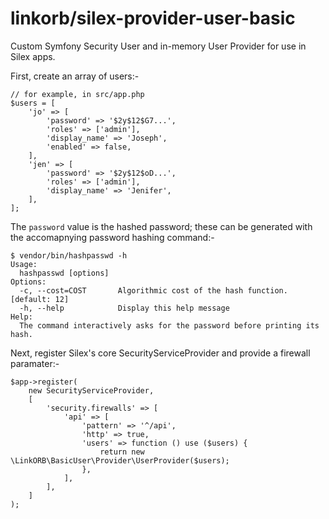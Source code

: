 # linkorb/silex-provider-user-basic

Custom Symfony Security User and in-memory User Provider for use in Silex apps.

First, create an array of users:-

    // for example, in src/app.php
    $users = [
        'jo' => [
            'password' => '$2y$12$G7...',
            'roles' => ['admin'],
            'display_name' => 'Joseph',
            'enabled' => false,
        ],
        'jen' => [
            'password' => '$2y$12$oD...',
            'roles' => ['admin'],
            'display_name' => 'Jenifer',
        ],
    ];

The `password` value is the hashed password; these can be generated with the
accomapnying password hashing command:-

    $ vendor/bin/hashpasswd -h
    Usage:
      hashpasswd [options]
    Options:
      -c, --cost=COST       Algorithmic cost of the hash function. [default: 12]
      -h, --help            Display this help message
    Help:
      The command interactively asks for the password before printing its hash.

Next, register Silex's core SecurityServiceProvider and provide a firewall
paramater:-

    $app->register(
        new SecurityServiceProvider,
        [
            'security.firewalls' => [
                'api' => [
                    'pattern' => '^/api',
                    'http' => true,
                    'users' => function () use ($users) {
                        return new \LinkORB\BasicUser\Provider\UserProvider($users);
                    },
                ],
            ],
        ]
    );
